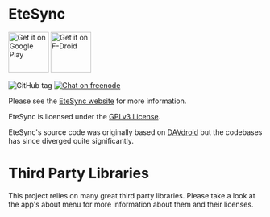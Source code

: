 EteSync
=======

[<img src="https://play.google.com/intl/en_us/badges/images/generic/en_badge_web_generic.png"
      alt="Get it on Google Play" 
      height="80" />](https://play.google.com/store/apps/details?id=com.etesync.syncadapter)
[<img src="https://f-droid.org/badge/get-it-on.png"
      alt="Get it on F-Droid"
      height="80" />](https://f-droid.org/app/com.etesync.syncadapter)

![GitHub tag](https://img.shields.io/github/tag/etesync/android.svg)
[![Chat on freenode](https://img.shields.io/badge/irc.freenode.net-%23EteSync-blue.svg)](https://webchat.freenode.net/?channels=#etesync)

Please see the [EteSync website](https://www.etesync.com) for more information.

EteSync is licensed under the [GPLv3 License](LICENSE).

EteSync's source code was originally based on [DAVdroid](https://www.davx5.com) but the codebases has since diverged quite significantly.

Third Party Libraries
=====================

This project relies on many great third party libraries. Please take a look at the
app's about menu for more information about them and their licenses.
